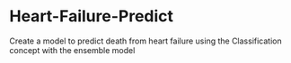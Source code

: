 # Heart-Failure-Predict
Create a model to predict death from heart failure using the Classification concept with the ensemble model
